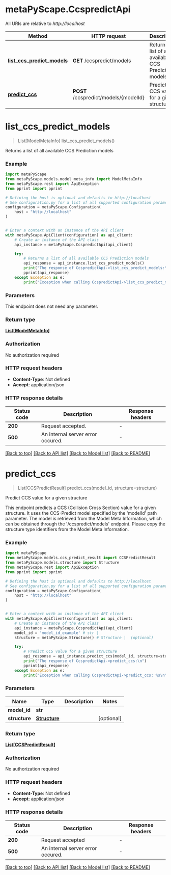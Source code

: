 # metaPyScape.CcspredictApi

All URIs are relative to *http://localhost*

Method | HTTP request | Description
------------- | ------------- | -------------
[**list_ccs_predict_models**](CcspredictApi.md#list_ccs_predict_models) | **GET** /ccspredict/models | Returns a list of all available CCS Prediction models
[**predict_ccs**](CcspredictApi.md#predict_ccs) | **POST** /ccspredict/models/{modelId} | Predict CCS value for a given structure


# **list_ccs_predict_models**
> List[ModelMetaInfo] list_ccs_predict_models()

Returns a list of all available CCS Prediction models

### Example


```python
import metaPyScape
from metaPyScape.models.model_meta_info import ModelMetaInfo
from metaPyScape.rest import ApiException
from pprint import pprint

# Defining the host is optional and defaults to http://localhost
# See configuration.py for a list of all supported configuration parameters.
configuration = metaPyScape.Configuration(
    host = "http://localhost"
)


# Enter a context with an instance of the API client
with metaPyScape.ApiClient(configuration) as api_client:
    # Create an instance of the API class
    api_instance = metaPyScape.CcspredictApi(api_client)

    try:
        # Returns a list of all available CCS Prediction models
        api_response = api_instance.list_ccs_predict_models()
        print("The response of CcspredictApi->list_ccs_predict_models:\n")
        pprint(api_response)
    except Exception as e:
        print("Exception when calling CcspredictApi->list_ccs_predict_models: %s\n" % e)
```



### Parameters

This endpoint does not need any parameter.

### Return type

[**List[ModelMetaInfo]**](ModelMetaInfo.md)

### Authorization

No authorization required

### HTTP request headers

 - **Content-Type**: Not defined
 - **Accept**: application/json

### HTTP response details

| Status code | Description | Response headers |
|-------------|-------------|------------------|
**200** | Request accepted. |  -  |
**500** | An internal server error occured. |  -  |

[[Back to top]](#) [[Back to API list]](../README.md#documentation-for-api-endpoints) [[Back to Model list]](../README.md#documentation-for-models) [[Back to README]](../README.md)

# **predict_ccs**
> List[CCSPredictResult] predict_ccs(model_id, structure=structure)

Predict CCS value for a given structure

This endpoint predicts a CCS (Collision Cross Section) value for a given structure. It uses the CCS-Predict model specified by the 'modelId' path parameter. The model is retrieved from the Model Meta Information, which can be obtained through the '/ccspredict/models' endpoint. Please copy the structure type identifiers from the Model Meta Information.

### Example


```python
import metaPyScape
from metaPyScape.models.ccs_predict_result import CCSPredictResult
from metaPyScape.models.structure import Structure
from metaPyScape.rest import ApiException
from pprint import pprint

# Defining the host is optional and defaults to http://localhost
# See configuration.py for a list of all supported configuration parameters.
configuration = metaPyScape.Configuration(
    host = "http://localhost"
)


# Enter a context with an instance of the API client
with metaPyScape.ApiClient(configuration) as api_client:
    # Create an instance of the API class
    api_instance = metaPyScape.CcspredictApi(api_client)
    model_id = 'model_id_example' # str | 
    structure = metaPyScape.Structure() # Structure |  (optional)

    try:
        # Predict CCS value for a given structure
        api_response = api_instance.predict_ccs(model_id, structure=structure)
        print("The response of CcspredictApi->predict_ccs:\n")
        pprint(api_response)
    except Exception as e:
        print("Exception when calling CcspredictApi->predict_ccs: %s\n" % e)
```



### Parameters


Name | Type | Description  | Notes
------------- | ------------- | ------------- | -------------
 **model_id** | **str**|  | 
 **structure** | [**Structure**](Structure.md)|  | [optional] 

### Return type

[**List[CCSPredictResult]**](CCSPredictResult.md)

### Authorization

No authorization required

### HTTP request headers

 - **Content-Type**: Not defined
 - **Accept**: application/json

### HTTP response details

| Status code | Description | Response headers |
|-------------|-------------|------------------|
**200** | Request accepted |  -  |
**500** | An internal server error occured. |  -  |

[[Back to top]](#) [[Back to API list]](../README.md#documentation-for-api-endpoints) [[Back to Model list]](../README.md#documentation-for-models) [[Back to README]](../README.md)

